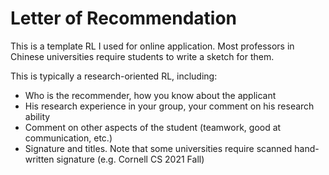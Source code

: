 # Letter of Recommendation

This is a template RL I used for online application. Most professors in Chinese universities require students to write a sketch for them.

This is typically a research-oriented RL, including:

- Who is the recommender, how you know about the applicant
- His research experience in your group, your comment on his research ability
- Comment on other aspects of the student (teamwork, good at communication, etc.)
- Signature and titles. Note that some universities require scanned hand-written signature (e.g. Cornell CS 2021 Fall)

